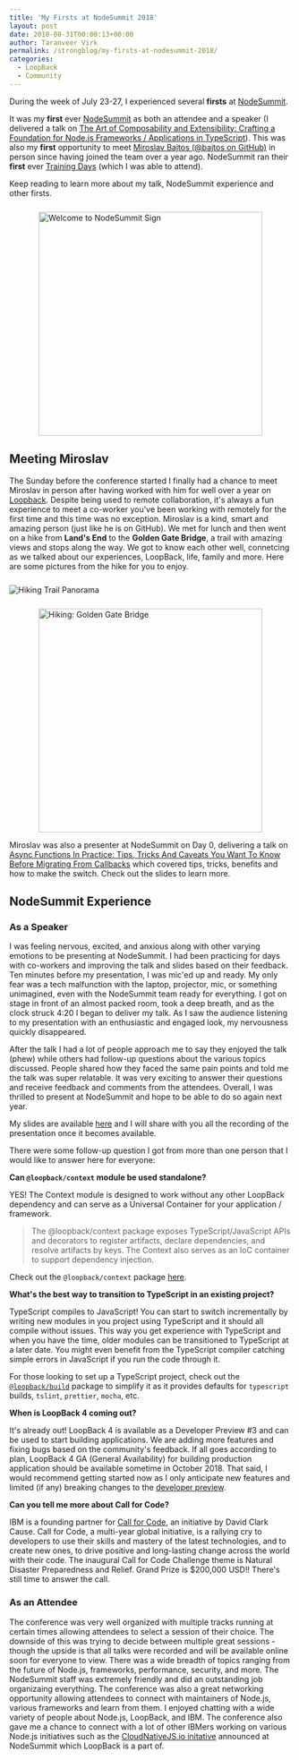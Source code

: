 ```yaml
---
title: 'My Firsts at NodeSummit 2018'
layout: post
date: 2018-08-31T00:00:13+00:00
author: Taranveer Virk
permalink: /strongblog/my-firsts-at-nodesummit-2018/
categories:
  - LoopBack
  - Community
---
```


During the week of July 23-27, I experienced several **firsts** at [NodeSummit](http://www.nodesummit.com/).

It was my **first** ever [NodeSummit](http://www.nodesummit.com/) as both an attendee and a speaker (I delivered a talk on [The Art of Composability and Extensibility: Crafting a Foundation for Node.js Frameworks / Applications in TypeScript](https://github.com/virkt25/nodesummit-2018)). This was also my **first** opportunity to meet [Miroslav Bajtos (@bajtos on GitHub)](https://github.com/bajtos) in person since having joined the team over a year ago. NodeSummit ran their **first** ever [Training Days](http://www.nodesummit.com/training-days/) (which I was able to attend). 

Keep reading to learn more about my talk, NodeSummit experience and other firsts.
<p>
<img src="https://strongloop.com/blog-assets/2018/08/nodesummit-welcome.png" alt="Welcome to NodeSummit Sign" style="width: 400px; margin:25px auto; display:block"/>

<!-- more -->

## Meeting Miroslav

The Sunday before the conference started I finally had a chance to meet Miroslav in person after having worked with him for well over a year on [Loopback](https://loopback.io/). Despite being used to remote collaboration, it's always a fun experience to meet a co-worker you've been working with remotely for the first time and this time was no exception. Miroslav is a kind, smart and amazing person (just like he is on GitHub). We met for lunch and then went on a hike from **Land's End** to the **Golden Gate Bridge**, a trail with amazing views and stops along the way. We got to know each other well, connetcing as we talked about our experiences, LoopBack, life, family and more. Here are some pictures from the hike for you to enjoy.

<img src="https://strongloop.com/blog-assets/2018/08/nodesummit-hike-pano.JPG" alt="Hiking Trail Panorama" style="margin:25px auto; display:block"/>
<img src="https://strongloop.com/blog-assets/2018/08/nodesummit-hike.JPG" alt="Hiking: Golden Gate Bridge" style="width: 400px; margin:auto; display:block"/>

Miroslav was also a presenter at NodeSummit on Day 0, delivering a talk on [Async Functions In Practice: Tips, Tricks And Caveats You Want To Know Before Migrating From Callbacks](https://bajtos.net/2018-AsyncAwait) which covered tips, tricks, benefits and how to make the switch. Check out the slides to learn more.

## NodeSummit Experience

### As a Speaker

I was feeling nervous, excited, and anxious along with other varying emotions to be presenting at NodeSummit. I had been practicing for days with co-workers and improving the talk and slides based on their feedback. Ten minutes before my presentation, I was mic'ed up and ready. My only fear was a tech malfunction with the laptop, projector, mic, or something unimagined, even with the NodeSummit team ready for everything. I got on stage in front of an almost packed room, took a deep breath, and as the clock struck 4:20 I began to deliver my talk. As I saw the audience listening to my presentation with an enthusiastic and engaged look, my nervousness quickly disappeared. 

After the talk I had a lot of people approach me to say they enjoyed the talk (phew) while others had follow-up questions about the various topics discussed. People shared how they faced the same pain points and told me the talk was super relatable. It was very exciting to answer their questions and receive feedback and comments from the attendees. Overall, I was thrilled to present at NodeSummit and hope to be able to do so again next year. 

My slides are available [here](https://github.com/virkt25/nodesummit-2018) and I will share with you all the recording of the presentation once it becomes available.

There were some follow-up question I got from more than one person that I would like to answer here for everyone: 

**Can `@loopback/context` module be used standalone?**

YES! The Context module is designed to work without any other LoopBack dependency and can serve as a Universal Container for your application / framework.

> The @loopback/context package exposes TypeScript/JavaScript APIs and decorators to register artifacts, declare dependencies, and resolve artifacts by keys. The Context also serves as an IoC container to support dependency injection.

Check out the `@loopback/context` package [here](https://www.npmjs.com/package/@loopback/context).

**What's the best way to transition to TypeScript in an existing project?**

TypeScript compiles to JavaScript! You can start to switch incrementally by writing new modules in you project using TypeScript and it should all compile without issues. This way you get experience with TypeScript and when you have the time, older modules can be transitioned to TypeScript at a later date. You might even benefit from the TypeScript compiler catching simple errors in JavaScript if you run the code through it.

For those looking to set up a TypeScript project, check out the [`@loopback/build`](https://www.npmjs.com/package/@loopback/build) package to simplify it as it provides defaults for `typescript` builds, `tslint`, `prettier`, `mocha`, etc.

**When is LoopBack 4 coming out?**

It's already out! LoopBack 4 is available as a Developer Preview #3 and can be used to start building applications. We are adding more features and fixing bugs based on the community's feedback. If all goes according to plan, LoopBack 4 GA (General Availability) for building production application should be available sometime in October 2018. That said, I would recommend getting started now as I only anticipate new features and limited (if any) breaking changes to the [developer preview](https://strongloop.com/strongblog/loopback-4-developer-preview-3). 

**Can you tell me more about Call for Code?**

IBM is a founding partner for [Call for Code](https://callforcode.org/), an initiative by David Clark Cause. Call for Code, a multi-year global initiative, is a rallying cry to developers to use their skills and mastery of the latest technologies, and to create new ones, to drive positive and long-lasting change across the world with their code. The inaugural Call for Code Challenge theme is Natural Disaster Preparedness and Relief. Grand Prize is $200,000 USD!! There's still time to answer the call.

### As an Attendee

The conference was very well organized with multiple tracks running at certain times allowing attendees to select a session of their choice. The downside of this was trying to decide between multiple great sessions - though the upside is that all talks were recorded and will be available online soon for everyone to view. There was a wide breadth of topics ranging from the future of Node.js, frameworks, performance, security, and more. The NodeSummit staff was extremely friendly and did an outstanding job organizaing everything. The conference was also a great networking opportunity allowing attendees to connect with maintainers of Node.js, various frameworks and learn from them. I enjoyed chatting with a wide variety of people about Node.js, LoopBack, and IBM. The conference also gave me a chance to connect with a lot of other IBMers working on various Node.js initiatives such as the [CloudNativeJS.io initative](https://www.cloudnativejs.io/) announced at NodeSummit which LoopBack is a part of.

<img src="https://strongloop.com/blog-assets/2018/08/nodesummit-ibm.JPG" alt="IBM Booth at NodeSummit 2018" style="width: 50%; transform: rotate(90deg); margin: 60px auto; float: left;"/>
<img src="https://strongloop.com/blog-assets/2018/08/nodesummit-join-node.JPG" alt="Node.js: Join us in creating the future of Node.js!" style="width: 50%; transform: rotate(90deg); margin: 60px auto; float: left;"/>

One of the biggest take away for me from the conference as an attendee was a desire to get more involved with the Node.js community by joining a working group or making my first PR to the Node.js project. My goal is to make a contribution in some way before the end of this year! :D

## Training Days

Its important for me to always keep learning and NodeSummit presented a great opportunity by offering their first ever Training Days! The two training days following the conference were run by experts and offered a wide variety of topics. These were half-day sessions held in small groups so you could easily interact with the instructor. I attended 4 sessions and I learned something different from each one. In particular, the sessions I attended were:

- Enterprise Architecture With Node.js
> Focused on the fundamentals of bringing Node.js into an Enterprise grade cloud environment ready for mission critical business support.

- Practical Server-Side GraphQL
> We built a GraphQL server designed to provide hands-on experience with all the essential areas of GraphQL.

- Working with Humans: Emotional Intelligence for Empowered Developers
> To unlock our full potential as developers, we need more than just coding skills.

- React with Node.js
> React on the frontend and Node.js on the backend.

I am very glad NodeSummit introduced these Training Days - I took something away from each session!

## Call for Action

LoopBack's future success depends on you. We appreciate your continuous support and engagement to make LoopBack even better and meaningful for your API creation experience. Please join us and help the project by:

- [Opening a pull request on one of our "good first issues"](https://github.com/strongloop/loopback-next/labels/good%20first%20issue)
- [Casting your vote for extensions](https://github.com/strongloop/loopback-next/issues/512)
- [Reporting issues](https://github.com/strongloop/loopback-next/issues)
- [Building more extensions](https://github.com/strongloop/loopback-next/issues/647)
- [Helping each other in the community](https://groups.google.com/forum/#!forum/loopbackjs)
